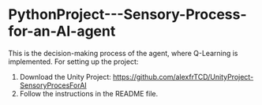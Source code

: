 # PythonProject---Sensory-Process-for-an-AI-agent

This is the decision-making process of the agent, where Q-Learning is implemented.
For setting up the project:
  1. Download the Unity Project: https://github.com/alexfrTCD/UnityProject-SensoryProcesForAI
  2. Follow the instructions in the README file.

